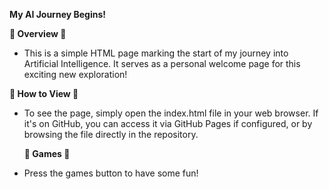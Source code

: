 **My AI Journey Begins!**

**👋 Overview 👋**

- This is a simple HTML page marking the start of my journey into Artificial Intelligence. It serves as a personal welcome page for this exciting new exploration!

**🚀 How to View 🚀**

- To see the page, simply open the index.html file in your web browser. If it's on GitHub, you can access it via GitHub Pages if configured, or by browsing the file directly in the repository.

  **👾 Games 👾**
  
- Press the games button to have some fun!
